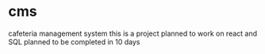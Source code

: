 # cms
cafeteria management system
this is a project
planned to work on
react and SQL
planned to be completed in 10 days
